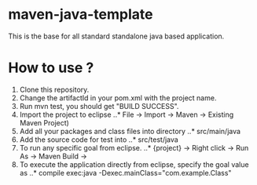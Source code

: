 maven-java-template
===================

This is the base for all standard standalone java based application.

How to use ?
=====================

1. Clone this repository.
2. Change the artifactId in your pom.xml with the project name.
3. Run mvn test, you should get "BUILD SUCCESS".
4. Import the project to eclipse 
..* File -> Import -> Maven -> Existing Maven Project)
5. Add all your packages and class files into directory 
..*    src/main/java
6. Add the source code for test into 
..*    src/test/java
7. To run any specific goal from eclipse. 
..*    {project} -> Right click -> Run As -> Maven Build -> <Provide the goal you need to run>
8. To execute the application directly from eclipse, specify the goal value as
..*    compile exec:java -Dexec.mainClass="com.example.Class"
